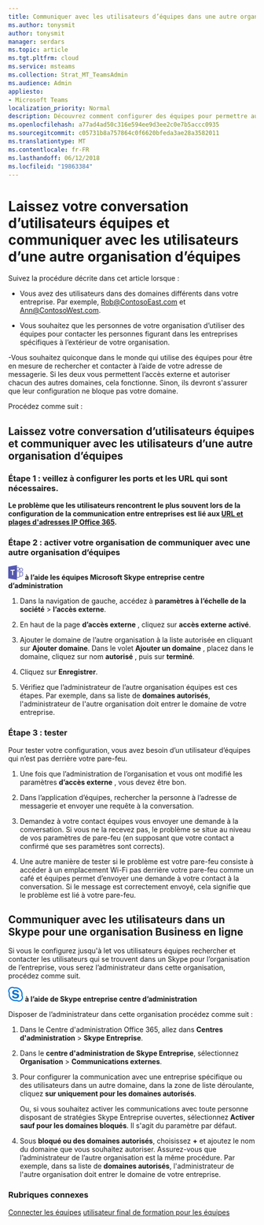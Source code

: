 ```yaml
---
title: Communiquer avec les utilisateurs d’équipes dans une autre organisation
ms.author: tonysmit
author: tonysmit
manager: serdars
ms.topic: article
ms.tgt.pltfrm: cloud
ms.service: msteams
ms.collection: Strat_MT_TeamsAdmin
ms.audience: Admin
appliesto:
- Microsoft Teams
localization_priority: Normal
description: Découvrez comment configurer des équipes pour permettre aux utilisateurs de communiquer avec les utilisateurs d’une autre organisation.
ms.openlocfilehash: a77ad4ad50c316e594ee9d3ee2c0e7b5accc0935
ms.sourcegitcommit: c05731b8a757864c0f6620bfeda3ae28a3582011
ms.translationtype: MT
ms.contentlocale: fr-FR
ms.lasthandoff: 06/12/2018
ms.locfileid: "19863384"
---
```

# <a name="let-your-teams-users-chat-and-communicate-with-users-in-another-teams-organization"></a>Laissez votre conversation d’utilisateurs équipes et communiquer avec les utilisateurs d’une autre organisation d’équipes

Suivez la procédure décrite dans cet article lorsque :
  
- Vous avez des utilisateurs dans des domaines différents dans votre entreprise. Par exemple, Rob@ContosoEast.com et Ann@ContosoWest.com.
    
- Vous souhaitez que les personnes de votre organisation d’utiliser des équipes pour contacter les personnes figurant dans les entreprises spécifiques à l’extérieur de votre organisation.
    
-Vous souhaitez quiconque dans le monde qui utilise des équipes pour être en mesure de rechercher et contacter à l’aide de votre adresse de messagerie. Si les deux vous permettent l’accès externe et autoriser chacun des autres domaines, cela fonctionne. Sinon, ils devront s'assurer que leur configuration ne bloque pas votre domaine.

Procédez comme suit :

## <a name="let-your-teams-users-chat-and-communicate-with-users-in-another-teams-organization"></a>Laissez votre conversation d’utilisateurs équipes et communiquer avec les utilisateurs d’une autre organisation d’équipes

### <a name="step-1---make-sure-to-set-up-the-ports-and-urls-that-are-needed"></a>Étape 1 : veillez à configurer les ports et les URL qui sont nécessaires.

**Le problème que les utilisateurs rencontrent le plus souvent lors de la configuration de la communication entre entreprises est lié aux [URL et plages d'adresses IP Office 365](https://docs.microsoft.com/en-us/microsoftteams/office-365-urls-ip-address-ranges).**

### <a name="step-2---enable-your-organization-to-communicate-with-another-teams-organization"></a>Étape 2 : activer votre organisation de communiquer avec une autre organisation d’équipes

![les équipes-logo-30x30.png](media/teams-logo-30x30.png) **à l’aide les équipes Microsoft Skype entreprise centre d’administration**

   1. Dans la navigation de gauche, accédez à **paramètres à l’échelle de la société** > **l’accès externe**. 

   2. En haut de la page **d’accès externe** , cliquez sur **accès externe** **activé**. 

   3. Ajouter le domaine de l’autre organisation à la liste autorisée en cliquant sur **Ajouter domaine**. Dans le volet **Ajouter un domaine** , placez dans le domaine, cliquez sur nom **autorisé** , puis sur **terminé**.

   4. Cliquez sur **Enregistrer**. 

   5. Vérifiez que l’administrateur de l’autre organisation équipes est ces étapes. Par exemple, dans sa liste de **domaines autorisés**, l'administrateur de l'autre organisation doit entrer le domaine de votre entreprise.

### <a name="step-3---test-it"></a>Étape 3 : tester
Pour tester votre configuration, vous avez besoin d’un utilisateur d’équipes qui n’est pas derrière votre pare-feu.
  
   1. Une fois que l’administration de l’organisation et vous ont modifié les paramètres **d’accès externe** , vous devez être bon.
    
   2. Dans l’application d’équipes, rechercher la personne à l’adresse de messagerie et envoyer une requête à la conversation.
    
   3. Demandez à votre contact équipes vous envoyer une demande à la conversation. Si vous ne la recevez pas, le problème se situe au niveau de vos paramètres de pare-feu (en supposant que votre contact a confirmé que ses paramètres sont corrects).
    
   4. Une autre manière de tester si le problème est votre pare-feu consiste à accéder à un emplacement Wi-Fi pas derrière votre pare-feu comme un café et équipes permet d’envoyer une demande à votre contact à la conversation. Si le message est correctement envoyé, cela signifie que le problème est lié à votre pare-feu.

## <a name="communicate-with-users-in-a-skype-for-business-online-organization"></a>Communiquer avec les utilisateurs dans un Skype pour une organisation Business en ligne

Si vous le configurez jusqu'à let vos utilisateurs équipes rechercher et contacter les utilisateurs qui se trouvent dans un Skype pour l’organisation de l’entreprise, vous serez l’administrateur dans cette organisation, procédez comme suit.

![SFB-logo-30x30.png](media/sfb-logo-30x30.png) **à l’aide de Skype entreprise centre d’administration** 

Disposer de l’administrateur dans cette organisation procédez comme suit :
    
1. Dans le Centre d'administration Office 365, allez dans **Centres d'administration** > **Skype Entreprise**.
  
2. Dans le **centre d'administration de Skype Entreprise**, sélectionnez **Organisation** > **Communications externes**.
    
3. Pour configurer la communication avec une entreprise spécifique ou des utilisateurs dans un autre domaine, dans la zone de liste déroulante, cliquez **sur uniquement pour les domaines autorisés**.
    
    Ou, si vous souhaitez activer les communications avec toute personne disposant de stratégies Skype Entreprise ouvertes, sélectionnez **Activer sauf pour les domaines bloqués**. Il s'agit du paramètre par défaut.
    
4. Sous **bloqué ou des domaines autorisés**, choisissez **+** et ajoutez le nom du domaine que vous souhaitez autoriser. Assurez-vous que l’administrateur de l’autre organisation est la même procédure. Par exemple, dans sa liste de **domaines autorisés**, l'administrateur de l'autre organisation doit entrer le domaine de votre entreprise.
    
### <a name="related-topics"></a>Rubriques connexes

[Connecter les équipes](sign-in-teams.md)
[utilisateur final de formation pour les équipes](enduser-training.md)

